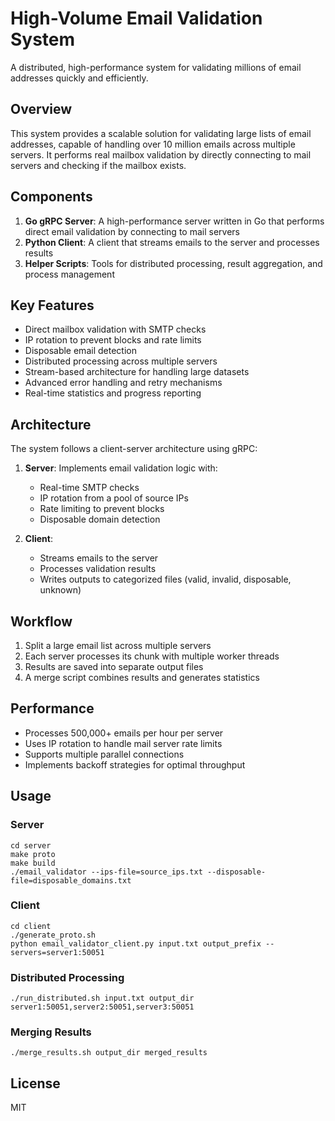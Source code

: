 # High-Volume Email Validation System

A distributed, high-performance system for validating millions of email addresses quickly and efficiently.

## Overview

This system provides a scalable solution for validating large lists of email addresses, capable of handling over 10 million emails across multiple servers. It performs real mailbox validation by directly connecting to mail servers and checking if the mailbox exists.

## Components

1. **Go gRPC Server**: A high-performance server written in Go that performs direct email validation by connecting to mail servers
2. **Python Client**: A client that streams emails to the server and processes results
3. **Helper Scripts**: Tools for distributed processing, result aggregation, and process management

## Key Features

- Direct mailbox validation with SMTP checks
- IP rotation to prevent blocks and rate limits
- Disposable email detection
- Distributed processing across multiple servers
- Stream-based architecture for handling large datasets
- Advanced error handling and retry mechanisms
- Real-time statistics and progress reporting

## Architecture

The system follows a client-server architecture using gRPC:

1. **Server**: Implements email validation logic with:

   - Real-time SMTP checks
   - IP rotation from a pool of source IPs
   - Rate limiting to prevent blocks
   - Disposable domain detection

2. **Client**:
   - Streams emails to the server
   - Processes validation results
   - Writes outputs to categorized files (valid, invalid, disposable, unknown)

## Workflow

1. Split a large email list across multiple servers
2. Each server processes its chunk with multiple worker threads
3. Results are saved into separate output files
4. A merge script combines results and generates statistics

## Performance

- Processes 500,000+ emails per hour per server
- Uses IP rotation to handle mail server rate limits
- Supports multiple parallel connections
- Implements backoff strategies for optimal throughput

## Usage

### Server

```
cd server
make proto
make build
./email_validator --ips-file=source_ips.txt --disposable-file=disposable_domains.txt
```

### Client

```
cd client
./generate_proto.sh
python email_validator_client.py input.txt output_prefix --servers=server1:50051
```

### Distributed Processing

```
./run_distributed.sh input.txt output_dir server1:50051,server2:50051,server3:50051
```

### Merging Results

```
./merge_results.sh output_dir merged_results
```

## License

MIT
